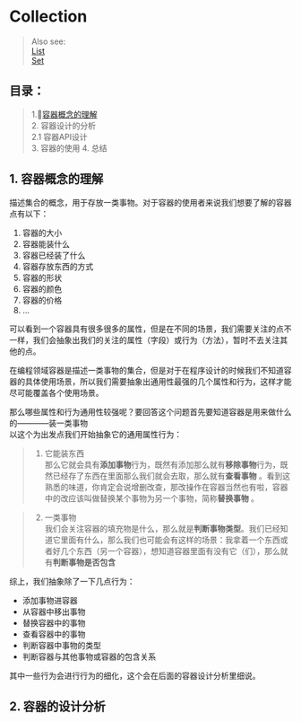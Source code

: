 # Collection
> Also see:  
> <a href="./List.md">List</a>  
> <a href="./Set.md">Set</a>   

## 目录：
> 1.<a href="#1">容器概念的理解</a>  
> 2. 容器设计的分析  
>   2.1 容器API设计  
> 3. 容器的使用
> 4. 总结

## <a name="1">1. 容器概念的理解</a>
描述集合的概念，用于存放一类事物。对于容器的使用者来说我们想要了解的容器点有以下：  
1. 容器的大小
2. 容器能装什么
3. 容器已经装了什么
4. 容器存放东西的方式  
5. 容器的形状  
6. 容器的颜色  
7. 容器的价格  
8. ...

可以看到一个容器具有很多很多的属性，但是在不同的场景，我们需要关注的点不一样，我们会抽象出我们的关注的属性（字段）或行为（方法），暂时不去关注其他的点。  

在编程领域容器是描述一类事物的集合，但是对于在程序设计的时候我们不知道容器的具体使用场景，所以我们需要抽象出通用性最强的几个属性和行为，这样才能尽可能覆盖各个使用场景。  

那么哪些属性和行为通用性较强呢？要回答这个问题首先要知道容器是用来做什么的————装一类事物  
以这个为出发点我们开始抽象它的通用属性行为：  
> 1. 它能装东西  
> 那么它就会具有**添加事物**行为，既然有添加那么就有**移除事物**行为，既然已经存了东西在里面那么我们就会去取，那么就有**查看事物** 。看到这熟悉的味道，你肯定会说增删改查，那改操作在容器当然也有啦，容器中的改应该叫做替换某个事物为另一个事物，简称**替换事物** 。  

> 2. 一类事物  
> 我们会关注容器的填充物是什么，那么就是**判断事物类型**。我们已经知道它里面有什么，那么我们也可能会有这样的场景：我拿着一个东西或者好几个东西（另一个容器），想知道容器里面有没有它（们），那么就有**判断事物是否包含**  

综上，我们抽象除了一下几点行为：  
* 添加事物进容器  
* 从容器中移出事物  
* 替换容器中的事物  
* 查看容器中的事物  
* 判断容器中事物的类型  
* 判断容器与其他事物或容器的包含关系  

其中一些行为会进行行为的细化，这个会在后面的容器设计分析里细说。  

## 2. 容器的设计分析
